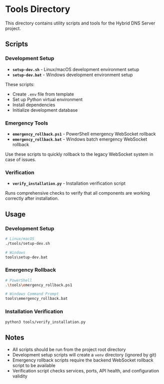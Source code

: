 # Tools Directory

This directory contains utility scripts and tools for the Hybrid DNS Server project.

## Scripts

### Development Setup
- **`setup-dev.sh`** - Linux/macOS development environment setup
- **`setup-dev.bat`** - Windows development environment setup

These scripts:
- Create `.env` file from template
- Set up Python virtual environment
- Install dependencies
- Initialize development database

### Emergency Tools
- **`emergency_rollback.ps1`** - PowerShell emergency WebSocket rollback
- **`emergency_rollback.bat`** - Windows batch emergency WebSocket rollback

Use these scripts to quickly rollback to the legacy WebSocket system in case of issues.

### Verification
- **`verify_installation.py`** - Installation verification script

Runs comprehensive checks to verify that all components are working correctly after installation.

## Usage

### Development Setup
```bash
# Linux/macOS
./tools/setup-dev.sh

# Windows
tools\setup-dev.bat
```

### Emergency Rollback
```bash
# PowerShell
.\tools\emergency_rollback.ps1

# Windows Command Prompt
tools\emergency_rollback.bat
```

### Installation Verification
```bash
python3 tools/verify_installation.py
```

## Notes

- All scripts should be run from the project root directory
- Development setup scripts will create a `venv` directory (ignored by git)
- Emergency rollback scripts require the backend WebSocket rollback script to be available
- Verification script checks services, ports, API health, and configuration validity